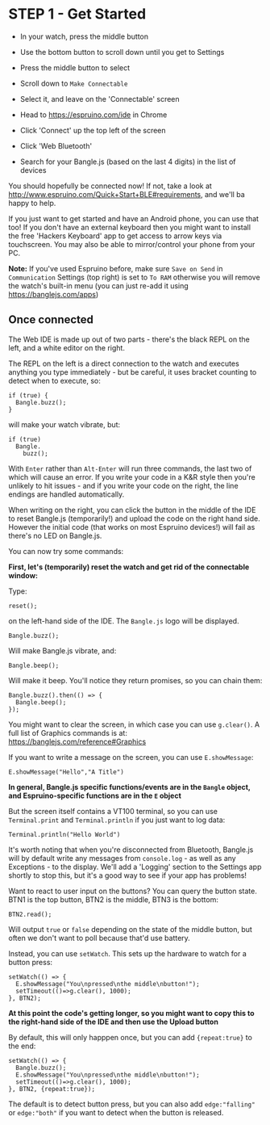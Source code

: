 # STEP 1 - Get Started


* In your watch, press the middle button
* Use the bottom button to scroll down until you get to Settings
* Press the middle button to select
* Scroll down to `Make Connectable`
* Select it, and leave on the 'Connectable' screen

* Head to https://espruino.com/ide in Chrome
* Click 'Connect' up the top left of the screen
* Click 'Web Bluetooth'
* Search for your Bangle.js (based on the last 4 digits) in the list of devices

You should hopefully be connected now! If not, take a look at http://www.espruino.com/Quick+Start+BLE#requirements, and we'll ba happy to help.

If you just want to get started and have an Android phone, you can use that too! If you don't have an external keyboard then you might want to install the free 'Hackers Keyboard' app to get access to arrow keys via touchscreen. You may also be able to mirror/control your phone from your PC.

**Note:** If you've used Espruino before, make sure `Save on Send` in `Communication` Settings (top right) is set to `To RAM` otherwise you will remove the watch's built-in menu (you can just re-add it using https://banglejs.com/apps)

## Once connected

The Web IDE is made up out of two parts - there's the black REPL on the left, and a white editor on the right.

The REPL on the left is a direct connection to the watch and executes anything you type immediately - but be careful, it uses bracket counting to detect when to execute, so:

```
if (true) {
  Bangle.buzz();
}
```

will make your watch vibrate, but:

```
if (true)
  Bangle.
    buzz();
```

With  `Enter` rather than `Alt-Enter` will run three commands, the last two of which will cause an error. If you write your code in a K&R style then you're unlikely to hit issues - and if you write your code on the right, the line endings are handled automatically.

When writing on the right, you can click the button in the middle of the IDE to reset Bangle.js (temporarily!) and upload the code on the right hand side. However the initial code (that works on most Espruino devices!) will fail as there's no LED on Bangle.js.

You can now try some commands:

**First, let's (temporarily) reset the watch and get rid of the connectable window:**

Type:

```
reset();
```

on the left-hand side of the IDE. The `Bangle.js` logo will be displayed.

```
Bangle.buzz();
```

Will make Bangle.js vibrate, and:

```
Bangle.beep();
```

Will make it beep. You'll notice they return promises, so you can chain them:

```
Bangle.buzz().then(() => {
  Bangle.beep();
});
```

You might want to clear the screen, in which case you can use `g.clear()`. A
full list of Graphics commands is at: https://banglejs.com/reference#Graphics

If you want to write a message on the screen, you can use `E.showMessage`:

```
E.showMessage("Hello","A Title")
```

**In general, Bangle.js specific functions/events are in the `Bangle` object,
and Espruino-specific functions are in the `E` object**

But the screen itself contains a VT100 terminal, so you can use `Terminal.print` and `Terminal.println` if you just want to log data:

```
Terminal.println("Hello World")
```

It's worth noting that when you're disconnected from Bluetooth, Bangle.js will by default write any messages from `console.log` - as well as any Exceptions - to the display. We'll add a 'Logging' section to the Settings app shortly to stop this, but it's a good way to see if your app has problems!


Want to react to user input on the buttons? You can query the button state. BTN1 is the top button, BTN2 is the middle, BTN3 is the bottom:

```
BTN2.read();
```

Will output `true` or `false` depending on the state of the middle button, but often we don't want to poll because that'd use battery.

Instead, you can use `setWatch`. This sets up the hardware to watch for a button press:

```
setWatch(() => {
  E.showMessage("You\npressed\nthe middle\nbutton!");
  setTimeout(()=>g.clear(), 1000);
}, BTN2);
```

**At this point the code's getting longer, so you might want to
copy this to the right-hand side of the IDE and then use the
Upload button**

By default, this will only happpen once, but you can add `{repeat:true}` to the end:

```
setWatch(() => {
  Bangle.buzz();
  E.showMessage("You\npressed\nthe middle\nbutton!");
  setTimeout(()=>g.clear(), 1000);
}, BTN2, {repeat:true});
```

The default is to detect button press, but you can also add `edge:"falling"` or
`edge:"both"` if you want to detect when the button is released.
